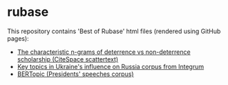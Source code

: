 # rubase

This repository contains 'Best of Rubase' html files (rendered using GitHub pages):

- [The characteristic n-grams of deterrence vs non-deterrence scholarship (CiteSpace scattertext)](https://hcss-utils.github.io/rubase/scattertext-deterrence.html)
- [Key topics in Ukraine's influence on Russia corpus from Integrum](https://hcss-utils.github.io/rubase/NISS_corpora_N20%20(1).html)
- [BERTopic (Presidents' speeches corpus)](https://hcss-utils.github.io/rubase/main.html)
